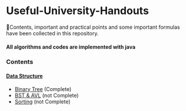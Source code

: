 # Useful-University-Handouts
📔Contents, important and practical points and some important formulas have been collected in this repository.

#### All algorithms and codes are implemented with java

### Contents
#### [Data Structure](Data%20Structure/)
- [Binary Tree](Data%20Structure/Binary%20Tree/BinaryTree.md) (Complete)
- [BST & AVL](Data%20Structure/BST%20and%20AVL/BST&AVL.md) (not Complete)
- [Sorting](Data%20Structure/Sorting/Sorting.md) (not Complete)
